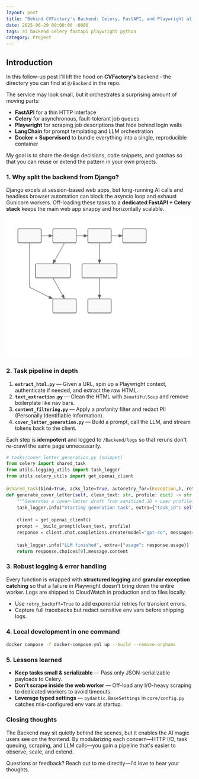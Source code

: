 ```yaml
---
layout: post
title: "Behind CVFactory's Backend: Celery, FastAPI, and Playwright at Scale"
date: 2025-06-29 00:00:00 -0000
tags: ai backend celery fastapi playwright python
category: Project
---
```


## Introduction

In this follow-up post I'll lift the hood on **CVFactory's** backend ‑ the directory you can find at `@/Backend` in the repo.

The service may look small, but it orchestrates a surprising amount of moving parts:

* **FastAPI** for a thin HTTP interface
* **Celery** for asynchronous, fault-tolerant job queues
* **Playwright** for scraping job descriptions that hide behind login walls
* **LangChain** for prompt templating and LLM orchestration
* **Docker + Supervisord** to bundle everything into a single, reproducible container

My goal is to share the design decisions, code snippets, and gotchas so that you can reuse or extend the pattern in your own projects.

### 1. Why split the backend from Django?

Django excels at session-based web apps, but long-running AI calls and headless browser automation can block the asyncio loop and exhaust Gunicorn workers. Off-loading these tasks to a **dedicated FastAPI + Celery stack** keeps the main web app snappy and horizontally scalable.

![CVFactory Backend Architecture](../assets/images/02/system-architecture.svg)

### 2. Task pipeline in depth

1. **`extract_html.py`** — Given a URL, spin up a Playwright context, authenticate if needed, and extract the raw HTML.
2. **`text_extraction.py`** — Clean the HTML with `BeautifulSoup` and remove boilerplate like nav bars.
3. **`content_filtering.py`** — Apply a profanity filter and redact PII (Personally Identifiable Information).
4. **`cover_letter_generation.py`** — Build a prompt, call the LLM, and stream tokens back to the client.

Each step is **idempotent** and logged to `/Backend/logs` so that reruns don't re-crawl the same page unnecessarily.

```python
# tasks/cover_letter_generation.py (snippet)
from celery import shared_task
from utils.logging_utils import task_logger
from utils.celery_utils import get_openai_client

@shared_task(bind=True, acks_late=True, autoretry_for=(Exception,), retry_backoff=True)
def generate_cover_letter(self, clean_text: str, profile: dict) -> str:
    """Generates a cover-letter draft from sanitized JD + user profile."""
    task_logger.info("Starting generation task", extra={"task_id": self.request.id})

    client = get_openai_client()
    prompt = _build_prompt(clean_text, profile)
    response = client.chat.completions.create(model="gpt-4o", messages=prompt)

    task_logger.info("LLM finished", extra={"usage": response.usage})
    return response.choices[0].message.content
```

### 3. Robust logging & error handling

Every function is wrapped with **structured logging** and **granular exception catching** so that a failure in Playwright doesn't bring down the entire worker. Logs are shipped to CloudWatch in production and to files locally.

* Use `retry_backoff=True` to add exponential retries for transient errors.
* Capture full tracebacks but redact sensitive env vars before shipping logs.

### 4. Local development in one command

```bash
docker compose -f docker-compose.yml up --build --remove-orphans
```

### 5. Lessons learned

* **Keep tasks small & serializable** — Pass only JSON-serializable payloads to Celery.
* **Don't scrape inside the web worker** — Off-load any I/O-heavy scraping to dedicated workers to avoid timeouts.
* **Leverage typed settings** — `pydantic.BaseSettings` in `core/config.py` catches mis-configured env vars at startup.

### Closing thoughts

The Backend may sit quietly behind the scenes, but it enables the AI magic users see on the frontend. By modularizing each concern—HTTP I/O, task queuing, scraping, and LLM calls—you gain a pipeline that's easier to observe, scale, and extend.

Questions or feedback? Reach out to me directly—I'd love to hear your thoughts.